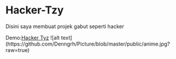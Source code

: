 # Hacker-Tzy
<p>Disini saya membuat projek gabut seperti hacker</p>
Demo:<a href="https://rain.denngrh.repl.co/">Hacker Tyz</a>
![alt text](https://github.com/Denngrh/Picture/blob/master/public/anime.jpg?raw=true)
